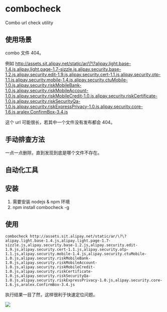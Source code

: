 combocheck
==========

Combo url check utility

## 使用场景

combo 文件 404。

例如 http://assets.sit.alipay.net/static/ar/\?\?alipay.light.base-1.4.js,alipay.light.page-1.7-sizzle.js,alipay.security.base-1.2.js,alipay.security.edit-1.9.js,alipay.security.cert-1.1.js,alipay.security.otp-1.1.js,alipay.security.mobile-1.4.js,alipay.security.ctuMobile-1.0.js,alipay.security.riskMobileBank-1.0.js,alipay.security.riskMobileAccount-1.0.js,alipay.security.riskMobileCredit-1.0.js,alipay.security.riskCertificate-1.0.js,alipay.security.riskSecurityQa-1.0.js,alipay.security.riskExpressPrivacy-1.0.js,alipay.security.core-1.6.js,aralex.ConfirmBox-3.4.js

这个 url 可能很长，若其中一个文件没有发布都会 404。

## 手动排查方法

一点一点删除，直到发现到底是哪个文件不存在。

## 自动化工具

## 安装

1.  需要安装 nodejs & npm 环境
2.  npm install combocheck -g

## 使用

    combocheck http://assets.sit.alipay.net/static/ar/\?\?alipay.light.base-1.4.js,alipay.light.page-1.7-sizzle.js,alipay.security.base-1.2.js,alipay.security.edit-1.9.js,alipay.security.cert-1.1.js,alipay.security.otp-1.1.js,alipay.security.mobile-1.4.js,alipay.security.ctuMobile-1.0.js,alipay.security.riskMobileBank-1.0.js,alipay.security.riskMobileAccount-1.0.js,alipay.security.riskMobileCredit-1.0.js,alipay.security.riskCertificate-1.0.js,alipay.security.riskSecurityQa-1.0.js,alipay.security.riskExpressPrivacy-1.0.js,alipay.security.core-1.6.js,aralex.ConfirmBox-3.4.js

执行结果一目了然，这样很利于快速定位问题。

![](https://raw.github.com/shaoshuai0102/combocheck/master/assets/example.png)
